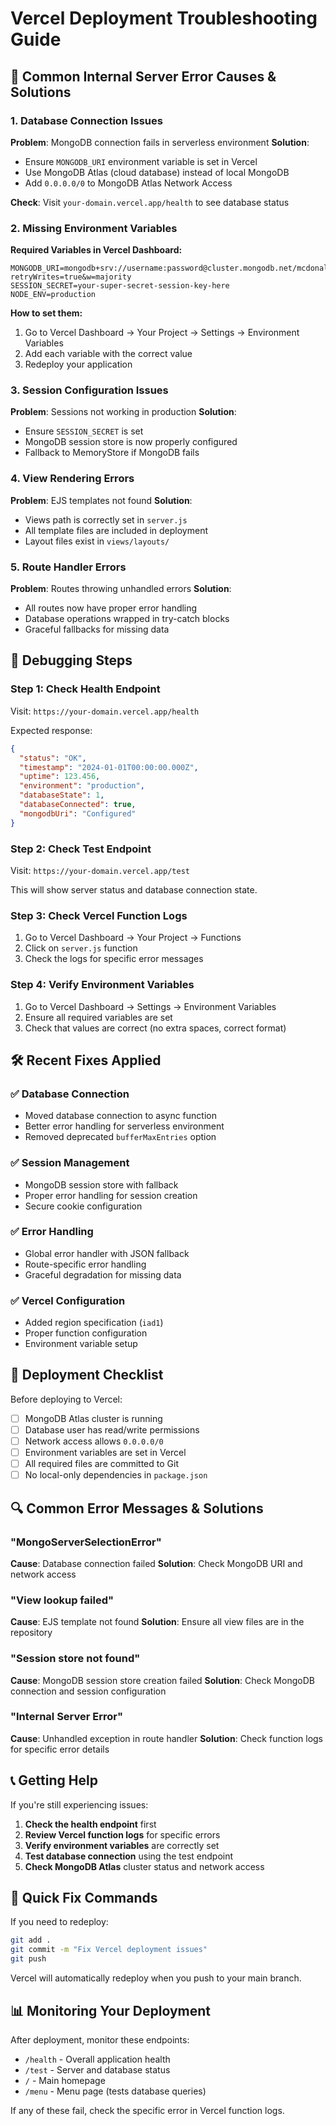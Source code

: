 # Vercel Deployment Troubleshooting Guide

## 🚨 Common Internal Server Error Causes & Solutions

### 1. **Database Connection Issues**

**Problem**: MongoDB connection fails in serverless environment
**Solution**: 
- Ensure `MONGODB_URI` environment variable is set in Vercel
- Use MongoDB Atlas (cloud database) instead of local MongoDB
- Add `0.0.0.0/0` to MongoDB Atlas Network Access

**Check**: Visit `your-domain.vercel.app/health` to see database status

### 2. **Missing Environment Variables**

**Required Variables in Vercel Dashboard:**
```
MONGODB_URI=mongodb+srv://username:password@cluster.mongodb.net/mcdonalds?retryWrites=true&w=majority
SESSION_SECRET=your-super-secret-session-key-here
NODE_ENV=production
```

**How to set them:**
1. Go to Vercel Dashboard → Your Project → Settings → Environment Variables
2. Add each variable with the correct value
3. Redeploy your application

### 3. **Session Configuration Issues**

**Problem**: Sessions not working in production
**Solution**: 
- Ensure `SESSION_SECRET` is set
- MongoDB session store is now properly configured
- Fallback to MemoryStore if MongoDB fails

### 4. **View Rendering Errors**

**Problem**: EJS templates not found
**Solution**: 
- Views path is correctly set in `server.js`
- All template files are included in deployment
- Layout files exist in `views/layouts/`

### 5. **Route Handler Errors**

**Problem**: Routes throwing unhandled errors
**Solution**: 
- All routes now have proper error handling
- Database operations wrapped in try-catch blocks
- Graceful fallbacks for missing data

## 🔧 Debugging Steps

### Step 1: Check Health Endpoint
Visit: `https://your-domain.vercel.app/health`

Expected response:
```json
{
  "status": "OK",
  "timestamp": "2024-01-01T00:00:00.000Z",
  "uptime": 123.456,
  "environment": "production",
  "databaseState": 1,
  "databaseConnected": true,
  "mongodbUri": "Configured"
}
```

### Step 2: Check Test Endpoint
Visit: `https://your-domain.vercel.app/test`

This will show server status and database connection state.

### Step 3: Check Vercel Function Logs
1. Go to Vercel Dashboard → Your Project → Functions
2. Click on `server.js` function
3. Check the logs for specific error messages

### Step 4: Verify Environment Variables
1. Go to Vercel Dashboard → Settings → Environment Variables
2. Ensure all required variables are set
3. Check that values are correct (no extra spaces, correct format)

## 🛠️ Recent Fixes Applied

### ✅ Database Connection
- Moved database connection to async function
- Better error handling for serverless environment
- Removed deprecated `bufferMaxEntries` option

### ✅ Session Management
- MongoDB session store with fallback
- Proper error handling for session creation
- Secure cookie configuration

### ✅ Error Handling
- Global error handler with JSON fallback
- Route-specific error handling
- Graceful degradation for missing data

### ✅ Vercel Configuration
- Added region specification (`iad1`)
- Proper function configuration
- Environment variable setup

## 🚀 Deployment Checklist

Before deploying to Vercel:

- [ ] MongoDB Atlas cluster is running
- [ ] Database user has read/write permissions
- [ ] Network access allows `0.0.0.0/0`
- [ ] Environment variables are set in Vercel
- [ ] All required files are committed to Git
- [ ] No local-only dependencies in `package.json`

## 🔍 Common Error Messages & Solutions

### "MongoServerSelectionError"
**Cause**: Database connection failed
**Solution**: Check MongoDB URI and network access

### "View lookup failed"
**Cause**: EJS template not found
**Solution**: Ensure all view files are in the repository

### "Session store not found"
**Cause**: MongoDB session store creation failed
**Solution**: Check MongoDB connection and session configuration

### "Internal Server Error"
**Cause**: Unhandled exception in route handler
**Solution**: Check function logs for specific error details

## 📞 Getting Help

If you're still experiencing issues:

1. **Check the health endpoint** first
2. **Review Vercel function logs** for specific errors
3. **Verify environment variables** are correctly set
4. **Test database connection** using the test endpoint
5. **Check MongoDB Atlas** cluster status and network access

## 🎯 Quick Fix Commands

If you need to redeploy:
```bash
git add .
git commit -m "Fix Vercel deployment issues"
git push
```

Vercel will automatically redeploy when you push to your main branch.

## 📊 Monitoring Your Deployment

After deployment, monitor these endpoints:
- `/health` - Overall application health
- `/test` - Server and database status
- `/` - Main homepage
- `/menu` - Menu page (tests database queries)

If any of these fail, check the specific error in Vercel function logs. 